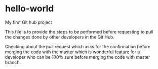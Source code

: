 # hello-world
My first Git hub project

This file is to provide the steps to be performed before requesting to pull the changes done by other developers in the Git Hub.

Checking about the pull request which asks for the confirmation before merging the code with the master which is wonderful feature for a developer who can be 100% sure before merging the code with master branch.
